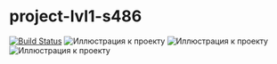 # project-lvl1-s486
[![Build Status](https://travis-ci.org/usernaimandrey/project-lvl1-s486.svg?branch=master)](https://travis-ci.org/usernaimandrey/project-lvl1-s486)
![Иллюстрация к проекту](https://github.com/usernaimandrey/usernameandrey.github.io/blob/master/brain-even.gif)
![Иллюстрация к проекту](https://github.com/usernaimandrey/usernameandrey.github.io/blob/master/brain-calc.gif)
![Иллюстрация к проекту](https://github.com/usernaimandrey/usernameandrey.github.io/blob/master/brain-gcd.gif)
